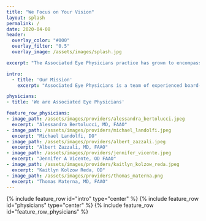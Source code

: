 ```yaml
---
title: "We Focus on Your Vision"
layout: splash
permalink: /
date: 2020-04-08
header:
  overlay_color: "#000"
  overlay_filter: "0.5"
  overlay_image: /assets/images/splash.jpg

excerpt: "The Associated Eye Physicians practice has grown to encompass several offices, across New Jersey and New York City, maintaining the family-oriented ambiance that allows the team to work behind the scene to deliver personalized eye care."

intro: 
  - title: 'Our Mission'
    excerpt: "Associated Eye Physicians is a team of experienced board-certified ophthalmologists and optometrists dedicated to providing comprehensive and personalized eye care to patients of all ages. We use the latest laser technology and treatments to diagnose and provide the best possible care for eye diseases and vision correction. Our team committed to providing our patients with a warm, friendly, and professional experience."

physicians:
- title: 'We are Associated Eye Physicians'

feature_row_physicians:
- image_path: /assets/images/providers/alessandra_bertolucci.jpeg
  excerpt: "Alessandra Bertolucci, MD, FAAO"
- image_path: /assets/images/providers/michael_landolfi.jpeg
  excerpt: "Michael Landolfi, DO"
- image_path: /assets/images/providers/albert_zazzali.jpeg
  excerpt: "Albert Zazzali, MD, FAAO"
- image_path: /assets/images/providers/jennifer_vicente.jpeg
  excerpt: "Jennifer A Vicente, OD FAAO"
- image_path: /assets/images/providers/kaitlyn_kolzow_reda.jpeg
  excerpt: "Kaitlyn Kolzow Reda, OD"
- image_path: /assets/images/providers/thomas_materna.png
  excerpt: "Thomas Materna, MD, FAAO"
---
```


{% include feature_row id="intro" type="center" %}
{% include feature_row id="physicians" type="center" %}
{% include feature_row id="feature_row_physicians" %}